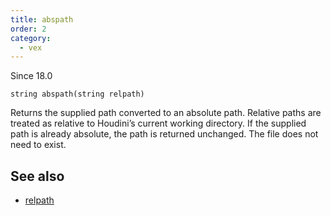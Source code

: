 ```yaml
---
title: abspath
order: 2
category:
  - vex
---
```




Since 18.0

`string abspath(string relpath)`

Returns the supplied path converted to an absolute path. Relative paths
are treated as relative to Houdini’s current working directory. If the
supplied path is already absolute, the path is returned unchanged. The file
does not need to exist.



## See also

- [relpath](relpath.html)
